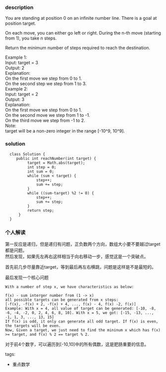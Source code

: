 ### description    
  You are standing at position 0 on an infinite number line. There is a goal at position target.  
    
  On each move, you can either go left or right. During the n-th move (starting from 1), you take n steps.  
    
  Return the minimum number of steps required to reach the destination.  
    
  Example 1:  
  Input: target = 3  
  Output: 2  
  Explanation:  
  On the first move we step from 0 to 1.  
  On the second step we step from 1 to 3.  
  Example 2:  
  Input: target = 2  
  Output: 3  
  Explanation:  
  On the first move we step from 0 to 1.  
  On the second move we step  from 1 to -1.  
  On the third move we step from -1 to 2.  
  Note:  
  target will be a non-zero integer in the range [-10^9, 10^9].  
### solution    
```    
  class Solution {  
     public int reachNumber(int target) {  
          target = Math.abs(target);  
          int step = 0;  
          int sum = 0;  
          while (sum < target) {  
              step++;  
              sum += step;  
          }  
          while ((sum-target) %2 != 0) {  
              step++;  
              sum += step;  
          }  
          return step;  
      }  
  }  
```    
    
### 个人解读    
  第一反应是递归，但是递归有问题，正负数两个方向，数组大小要不要越过target都是问题。  
  然后发现，如果先左再右这样相当于向右移动一步，感觉这是一个突破点。  
    
  首先前几步尽量靠近target，等到最后再左右横跳，问题是这样是不是最短的。  
    
  最后发现一个核心问题  
  ```  
  With a number of step x, we have characteristics as below:  
    
  f(x) - sum interger number from (1 -> x)  
  all possible targets can be generated from x steps:  
  [-f(x), -f(x) + 2, -f(x) + 4, ..., f(x) - 4, f(x) -2, f(x)]  
  Example: With x = 4, all value of target can be generated: [-10, -8, -6, -4, -2, 0, 2, 4, 6, 8, 10]. With x = 5, we got: [-15, -13, ..., -1, 1, 3, ..., 13, 15]  
  If f(x) is odd, it only can generate all odd target. If f(x) is even, the targets will be even.  
  Now, Given a target, we just need to find the mininum x which has f(x) >= target, and f(x) % 2 == target % 2.  
  ```  
    
  对于前4个数字，可以遍历到[-10,10]中的所有偶数，这是肥肠重要的信息。  
    
tags:    
  -  重点数学  
